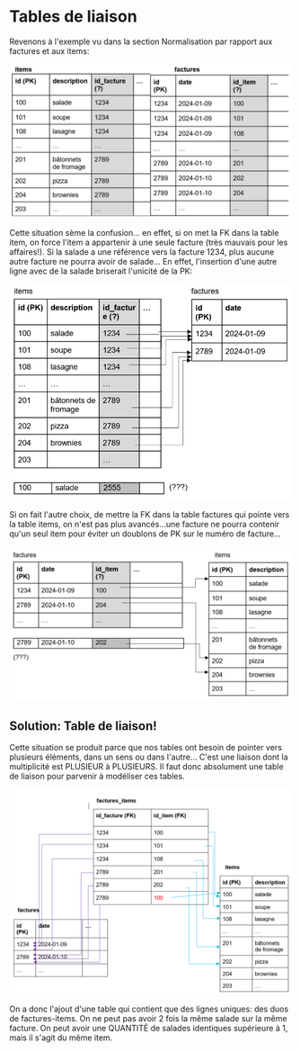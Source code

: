# Tables de liaison

Revenons à l'exemple vu dans la section Normalisation par rapport aux factures et aux items:

![image](img/tab4.png)

Cette situation sème la confusion... en effet, si on met la FK dans la table item, on force l'item a appartenir à une seule facture (très mauvais pour les affaires!). Si la salade a une référence vers la facture 1234, plus aucune autre facture ne pourra avoir de salade... En effet, l'insertion d'une autre ligne avec de la salade briserait l'unicité de la PK:

![image](img/table1.png)

Si on fait l'autre choix, de mettre la FK dans la table factures qui pointe vers la table items, on n'est pas plus avancés...une facture ne pourra contenir qu'un seul item pour éviter un doublons de PK sur le numéro de facture...

![image](img/table2.png)

## Solution: Table de liaison!

Cette situation se produit parce que nos tables ont besoin de pointer vers plusieurs éléments, dans un sens ou dans l'autre... C'est une liaison dont la multiplicité est PLUSIEUR à PLUSIEURS. Il faut donc absolument une table de liaison pour parvenir à modéliser ces tables.

![image](img/table3.png)


On a donc l'ajout d'une table qui contient que des lignes uniques: des duos de factures-items. On ne peut pas avoir 2 fois la même salade sur la même facture. On peut avoir une QUANTITÉ de salades identiques supérieure à 1, mais il s'agit du même item. 

